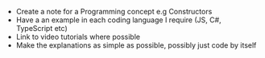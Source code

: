  * Create a note for a Programming concept e.g Constructors
 * Have a an example in each coding language I require (JS, C#, TypeScript etc)
 * Link to video tutorials where possible
 * Make the explanations as simple as possible, possibly just code by itself
